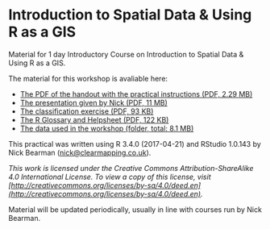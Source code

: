 # Introduction to Spatial Data & Using R as a GIS
Material for 1 day Introductory Course on Introduction to Spatial Data & Using R as a GIS.

The material for this workshop is avaliable here:  
- [The PDF of the handout with the practical instructions (PDF, 2.29 MB)](https://github.com/nickbearman/intro-r-spatial-analysis/releases/download/8.0/intro-r-spatial-analysis.pdf)  
- [The presentation given by Nick (PDF, 11 MB)](https://github.com/nickbearman/intro-r-spatial-analysis/releases/download/8.0/presentation-intro-r.pdf)  
- [The classification exercise (PDF, 93 KB)](https://github.com/nickbearman/intro-r-spatial-analysis/releases/download/8.0/classification-exercise-R.pdf)  
- [The R Glossary and Helpsheet (PDF, 122 KB)](https://github.com/nickbearman/intro-r-spatial-analysis/releases/download/8.0/glossary-helpsheet.pdf)  
- [The data used in the workshop (folder, total: 8.1 MB)](https://github.com/nickbearman/intro-r-spatial-analysis/tree/master/data)  

This practical was written using R 3.4.0 (2017-04-21) and RStudio 1.0.143 by Nick Bearman ([nick@clearmapping.co.uk](mailto:nick@clearmapping.co.uk)).

*This work is licensed under the Creative Commons Attribution-ShareAlike 4.0 International License. To view a copy of this license, visit [http://creativecommons.org/licenses/by-sa/4.0/deed.en](http://creativecommons.org/licenses/by-sa/4.0/deed.en).*

Material will be updated periodically, usually in line with courses run by Nick Bearman. 
